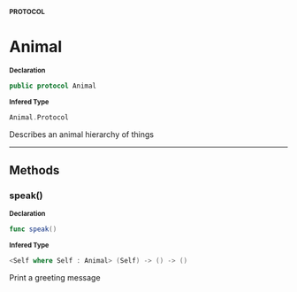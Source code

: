 <sub>**PROTOCOL**</sub>
# Animal

<sub>**Declaration**</sub>
```swift
public protocol Animal
```

<sub>**Infered Type**</sub>
```swift
Animal.Protocol
```

Describes an animal hierarchy of things

--------------------



## Methods
### speak()

<sub>**Declaration**</sub>
```swift
func speak()
```

<sub>**Infered Type**</sub>
```swift
<Self where Self : Animal> (Self) -> () -> ()
```

Print a greeting message

